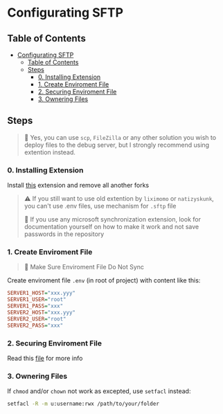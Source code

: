 # Configurating SFTP

## Table of Contents

- [Configurating SFTP](#configurating-sftp)
  - [Table of Contents](#table-of-contents)
  - [Steps](#steps)
    - [0. Installing Extension](#0-installing-extension)
    - [1. Create Enviroment File](#1-create-enviroment-file)
    - [2. Securing Enviroment File](#2-securing-enviroment-file)
    - [3. Ownering Files](#3-ownering-files)

## Steps

> 📝 Yes, you can use `scp`, `FileZilla` or any other solution you wish to deploy files to the debug server, but I strongly recommend using extention instead.

### 0. Installing Extension

Install [this](https://marketplace.visualstudio.com/items?itemName=satiromarra.code-sftp) extension and remove all another forks

> ⚠️ If you still want to use old extention by `liximomo` or `natizyskunk`, you can't use .env files, use mechanism for `.sftp` file
>
> 📝 If you use any microsoft synchronization extension, look for documentation yourself on how to make it work and not save passwords in the repository

### 1. Create Enviroment File

> 📝 Make Sure Enviroment File Do Not Sync

Create enviroment file `.env` (in root of project) with content like this:

```INI
SERVER1_HOST="xxx.yyy"
SERVER1_USER="root"
SERVER1_PASS="xxx"
SERVER2_HOST="xxx.yyy"
SERVER2_USER="root"
SERVER2_PASS="xxx"
```

### 2. Securing Enviroment File

Read this [file](/docs/development/secured_env.md) for more info

### 3. Ownering Files

If `chmod` and/or `chown` not work as excepted, use `setfacl` instead:

```Bash
setfacl -R -m u:username:rwx /path/to/your/folder
```
